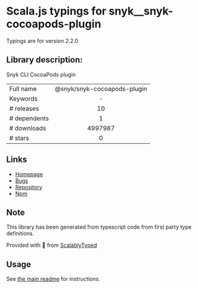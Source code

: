 
# Scala.js typings for snyk__snyk-cocoapods-plugin

Typings are for version 2.2.0

## Library description:
Snyk CLI CocoaPods plugin

|                    |                 |
| ------------------ | :-------------: |
| Full name          | @snyk/snyk-cocoapods-plugin |
| Keywords           | - |
| # releases         | 10 |
| # dependents       | 1 |
| # downloads        | 4997987 |
| # stars            | 0 |

## Links
- [Homepage](https://github.com/snyk/snyk-cocoapods-plugin#readme)
- [Bugs](https://github.com/snyk/snyk-cocoapods-plugin/issues)
- [Repository](https://github.com/snyk/snyk-cocoapods-plugin)
- [Npm](https://www.npmjs.com/package/%40snyk%2Fsnyk-cocoapods-plugin)
    


## Note
This library has been generated from typescript code from first party type definitions.

Provided with :purple_heart: from [ScalablyTyped](https://github.com/oyvindberg/ScalablyTyped)

## Usage
See [the main readme](../../readme.md) for instructions.


